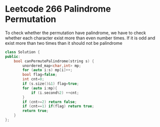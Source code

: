 # Leetcode 266 Palindrome Permutation
 To check whether the permutation have palindrome, we have to check whether each character exist more than even number times.
 If it is odd and exist more than two times than it should not be palindrome

```cpp
class Solution {
public:
    bool canPermutePalindrome(string s) {
        unordered_map<char,int> mp;
        for (auto i:s) mp[i]++;
        bool flag=false;
        int cnt=0;
        if (s.size()&1) flag=true;
        for (auto i:mp){
            if (i.second%2) ++cnt;
        }
        if (cnt>=2) return false;
        if (cnt==1) if(flag) return true;
        return true;
    }
};
```
